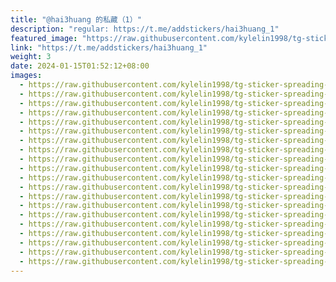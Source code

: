 ```yaml
---
title: "@hai3huang 的私藏（1）"
description: "regular: https://t.me/addstickers/hai3huang_1"
featured_image: "https://raw.githubusercontent.com/kylelin1998/tg-sticker-spreading-worldwide-images/main/img/7edd8f4d-5d49-46cb-85cd-9a0150671ee8.jpg"
link: "https://t.me/addstickers/hai3huang_1"
weight: 3
date: 2024-01-15T01:52:12+08:00
images:
  - https://raw.githubusercontent.com/kylelin1998/tg-sticker-spreading-worldwide-images/main/img/7edd8f4d-5d49-46cb-85cd-9a0150671ee8.jpg
  - https://raw.githubusercontent.com/kylelin1998/tg-sticker-spreading-worldwide-images/main/img/31917408-de2a-427a-a984-1013eea6f0b5.jpg
  - https://raw.githubusercontent.com/kylelin1998/tg-sticker-spreading-worldwide-images/main/img/cf2f3101-3483-4c5a-99a8-82a44b119a8d.jpg
  - https://raw.githubusercontent.com/kylelin1998/tg-sticker-spreading-worldwide-images/main/img/bacf21a6-ee3f-4b3f-bd88-2fbffa147de0.jpg
  - https://raw.githubusercontent.com/kylelin1998/tg-sticker-spreading-worldwide-images/main/img/a4646f10-0f75-4b36-aa36-6e342aabe35a.jpg
  - https://raw.githubusercontent.com/kylelin1998/tg-sticker-spreading-worldwide-images/main/img/1b8ee4af-7bda-4ceb-9737-7c299226f45f.jpg
  - https://raw.githubusercontent.com/kylelin1998/tg-sticker-spreading-worldwide-images/main/img/90ae4470-e0ba-49e9-b8b9-c876ba3837c0.jpg
  - https://raw.githubusercontent.com/kylelin1998/tg-sticker-spreading-worldwide-images/main/img/5ef3866f-0db6-462a-b1b8-10f446e0cdb1.jpg
  - https://raw.githubusercontent.com/kylelin1998/tg-sticker-spreading-worldwide-images/main/img/f30e3e20-d1ac-45f3-bc73-c0ab2aa5d493.jpg
  - https://raw.githubusercontent.com/kylelin1998/tg-sticker-spreading-worldwide-images/main/img/898c0b5d-80a7-488f-af29-08a1e66850ac.jpg
  - https://raw.githubusercontent.com/kylelin1998/tg-sticker-spreading-worldwide-images/main/img/fee3a1b4-e0bf-442d-a35c-ca6fe1cd413b.jpg
  - https://raw.githubusercontent.com/kylelin1998/tg-sticker-spreading-worldwide-images/main/img/783d5ed3-da2f-4a9f-b5bf-a1da1a1e0df1.jpg
  - https://raw.githubusercontent.com/kylelin1998/tg-sticker-spreading-worldwide-images/main/img/22b9a5b9-f16f-4cbb-8e4d-872bfc5fbfe6.jpg
  - https://raw.githubusercontent.com/kylelin1998/tg-sticker-spreading-worldwide-images/main/img/bac35b72-3e7b-4825-a0c2-0dc73cb7f900.jpg
  - https://raw.githubusercontent.com/kylelin1998/tg-sticker-spreading-worldwide-images/main/img/72b5cdd5-91c8-4894-9b0d-1e5c4f81a13f.jpg
  - https://raw.githubusercontent.com/kylelin1998/tg-sticker-spreading-worldwide-images/main/img/974bef5f-c23e-482b-8202-bde276a31988.jpg
  - https://raw.githubusercontent.com/kylelin1998/tg-sticker-spreading-worldwide-images/main/img/6c216564-2870-498a-b2b4-69bec02437e0.jpg
  - https://raw.githubusercontent.com/kylelin1998/tg-sticker-spreading-worldwide-images/main/img/8b3ec214-5f51-4a5c-a457-3edeb216b621.jpg
  - https://raw.githubusercontent.com/kylelin1998/tg-sticker-spreading-worldwide-images/main/img/fbb7e770-6cc3-454e-822d-d21860a14b8e.jpg
  - https://raw.githubusercontent.com/kylelin1998/tg-sticker-spreading-worldwide-images/main/img/bcaea8fd-22f9-4ffb-845f-86aa61633b6b.jpg
---
```

